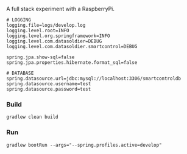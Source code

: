 A full stack experiment with a RaspberryPi.
```
# LOGGING
logging.file=logs/develop.log
logging.level.root=INFO
logging.level.org.springframework=INFO
logging.level.com.datasoldier=DEBUG
logging.level.com.datasoldier.smartcontrol=DEBUG

spring.jpa.show-sql=false
spring.jpa.properties.hibernate.format_sql=false

# DATABASE
spring.datasource.url=jdbc:mysql://localhost:3306/smartcontroldb
spring.datasource.username=test
spring.datasource.password=test
```

### Build
`gradlew clean build`

### Run
`gradlew bootRun --args="--spring.profiles.active=develop"`



